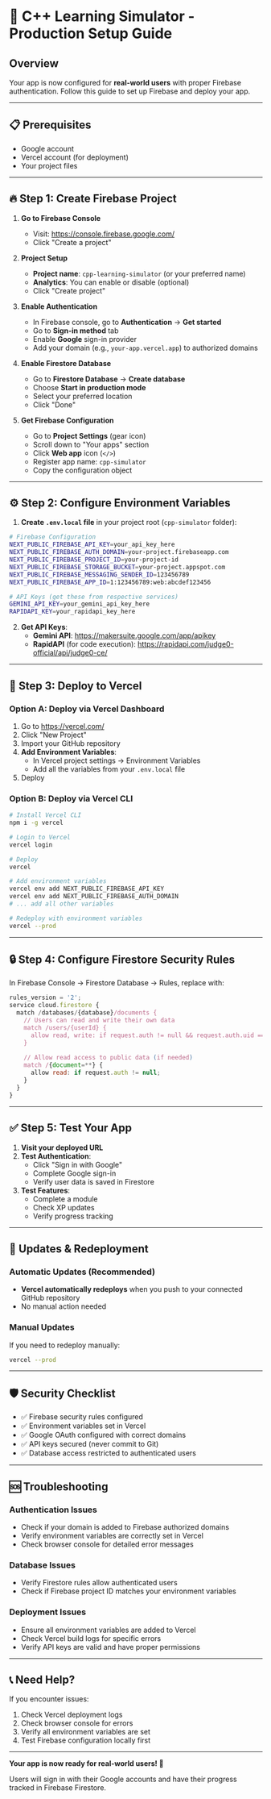 # 🚀 C++ Learning Simulator - Production Setup Guide

## Overview
Your app is now configured for **real-world users** with proper Firebase authentication. Follow this guide to set up Firebase and deploy your app.

---

## 📋 Prerequisites
- Google account
- Vercel account (for deployment)
- Your project files

---

## 🔥 Step 1: Create Firebase Project

1. **Go to Firebase Console**
   - Visit: https://console.firebase.google.com/
   - Click "Create a project"

2. **Project Setup**
   - **Project name**: `cpp-learning-simulator` (or your preferred name)
   - **Analytics**: You can enable or disable (optional)
   - Click "Create project"

3. **Enable Authentication**
   - In Firebase console, go to **Authentication** → **Get started**
   - Go to **Sign-in method** tab
   - Enable **Google** sign-in provider
   - Add your domain (e.g., `your-app.vercel.app`) to authorized domains

4. **Enable Firestore Database**
   - Go to **Firestore Database** → **Create database**
   - Choose **Start in production mode**
   - Select your preferred location
   - Click "Done"

5. **Get Firebase Configuration**
   - Go to **Project Settings** (gear icon)
   - Scroll down to "Your apps" section
   - Click **Web app** icon (`</>`)
   - Register app name: `cpp-simulator`
   - Copy the configuration object

---

## ⚙️ Step 2: Configure Environment Variables

1. **Create `.env.local` file** in your project root (`cpp-simulator` folder):

```bash
# Firebase Configuration
NEXT_PUBLIC_FIREBASE_API_KEY=your_api_key_here
NEXT_PUBLIC_FIREBASE_AUTH_DOMAIN=your-project.firebaseapp.com
NEXT_PUBLIC_FIREBASE_PROJECT_ID=your-project-id
NEXT_PUBLIC_FIREBASE_STORAGE_BUCKET=your-project.appspot.com
NEXT_PUBLIC_FIREBASE_MESSAGING_SENDER_ID=123456789
NEXT_PUBLIC_FIREBASE_APP_ID=1:123456789:web:abcdef123456

# API Keys (get these from respective services)
GEMINI_API_KEY=your_gemini_api_key_here
RAPIDAPI_KEY=your_rapidapi_key_here
```

2. **Get API Keys**:
   - **Gemini API**: https://makersuite.google.com/app/apikey
   - **RapidAPI** (for code execution): https://rapidapi.com/judge0-official/api/judge0-ce/

---

## 🚀 Step 3: Deploy to Vercel

### Option A: Deploy via Vercel Dashboard
1. Go to https://vercel.com/
2. Click "New Project"
3. Import your GitHub repository
4. **Add Environment Variables**:
   - In Vercel project settings → Environment Variables
   - Add all the variables from your `.env.local` file
5. Deploy

### Option B: Deploy via Vercel CLI
```bash
# Install Vercel CLI
npm i -g vercel

# Login to Vercel
vercel login

# Deploy
vercel

# Add environment variables
vercel env add NEXT_PUBLIC_FIREBASE_API_KEY
vercel env add NEXT_PUBLIC_FIREBASE_AUTH_DOMAIN
# ... add all other variables

# Redeploy with environment variables
vercel --prod
```

---

## 🔒 Step 4: Configure Firestore Security Rules

In Firebase Console → Firestore Database → Rules, replace with:

```javascript
rules_version = '2';
service cloud.firestore {
  match /databases/{database}/documents {
    // Users can read and write their own data
    match /users/{userId} {
      allow read, write: if request.auth != null && request.auth.uid == userId;
    }
    
    // Allow read access to public data (if needed)
    match /{document=**} {
      allow read: if request.auth != null;
    }
  }
}
```

---

## ✅ Step 5: Test Your App

1. **Visit your deployed URL**
2. **Test Authentication**:
   - Click "Sign in with Google"
   - Complete Google sign-in
   - Verify user data is saved in Firestore
3. **Test Features**:
   - Complete a module
   - Check XP updates
   - Verify progress tracking

---

## 🔄 Updates & Redeployment

### Automatic Updates (Recommended)
- **Vercel automatically redeploys** when you push to your connected GitHub repository
- No manual action needed

### Manual Updates
If you need to redeploy manually:
```bash
vercel --prod
```

---

## 🛡️ Security Checklist

- ✅ Firebase security rules configured
- ✅ Environment variables set in Vercel
- ✅ Google OAuth configured with correct domains
- ✅ API keys secured (never commit to Git)
- ✅ Database access restricted to authenticated users

---

## 🆘 Troubleshooting

### Authentication Issues
- Check if your domain is added to Firebase authorized domains
- Verify environment variables are correctly set in Vercel
- Check browser console for detailed error messages

### Database Issues
- Verify Firestore rules allow authenticated users
- Check if Firebase project ID matches your environment variables

### Deployment Issues
- Ensure all environment variables are added to Vercel
- Check Vercel build logs for specific errors
- Verify API keys are valid and have proper permissions

---

## 📞 Need Help?

If you encounter issues:
1. Check Vercel deployment logs
2. Check browser console for errors
3. Verify all environment variables are set
4. Test Firebase configuration locally first

---

**Your app is now ready for real-world users! 🎉**

Users will sign in with their Google accounts and have their progress tracked in Firebase Firestore.
